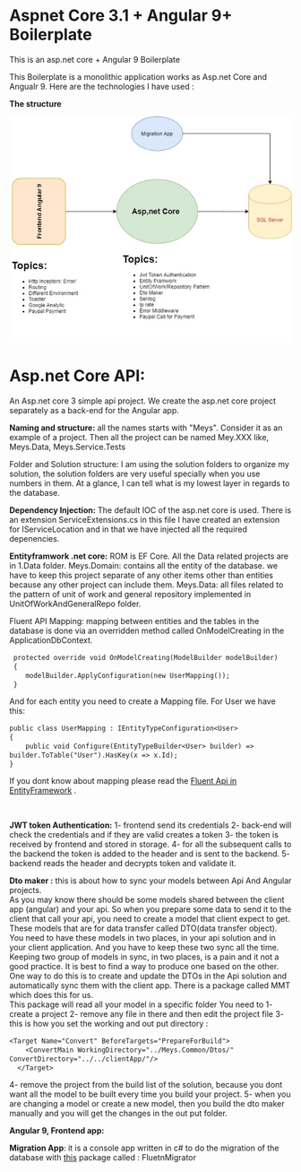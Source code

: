 # Aspnet Core 3.1 + Angular 9+ Boilerplate
This is an asp.net core + Angular 9 Boilerplate 


This Boilerplate is a monolithic application works as Asp.net Core and Angualr 9. Here are the technologies I have used : 


**The structure** 

![General View](diagram.jpg)

# **Asp.net Core API:**

An Asp.net core 3 simple api project. We create the asp.net core project separately as a back-end for the Angular app. 

**Naming and structure:** 
all the names starts with "Meys". Consider it as an example of a project. Then all the project can be named Mey.XXX like, 	Meys.Data, Meys.Service.Tests

Folder and Solution structure: 
I am using the solution folders to organize my solution, the solution folders are very useful specially when you use numbers in them. At a glance, I can tell what is my lowest layer in regards to the database. 



**Dependency Injection:** 
The default IOC of the asp.net core is used. There is an extension ServiceExtensions.cs in this file I have created an extension for IServiceLocation and in that we have injected all the required depenencies. 

**Entityframwork .net core:** 
ROM is EF Core. All the Data related projects are in 1.Data folder. 
Meys.Domain: contains all the entity of the database. we have to keep this project separate of any other items other than entities because any other project can include them. 
Meys.Data: all files related to the pattern of unit of work and general repository implemented in UnitOfWorkAndGeneralRepo folder. 

Fluent API Mapping: mapping between entities and the tables in the database is done via an overridden  method called OnModelCreating in the ApplicationDbContext. 

     protected override void OnModelCreating(ModelBuilder modelBuilder)
     {
	    modelBuilder.ApplyConfiguration(new UserMapping()); 
     }
And for each entity you need to create a Mapping file. For User we have this: 

    public class UserMapping : IEntityTypeConfiguration<User>
    {
        public void Configure(EntityTypeBuilder<User> builder) => builder.ToTable("User").HasKey(x => x.Id);        
    }

If you dont know about mapping please read the [Fluent Api in EntityFramework](https://www.entityframeworktutorial.net/efcore/fluent-api-in-entity-framework-core.aspx) . 

<br>

**JWT token Authentication:** 
1- frontend send its credentials 
2- back-end will check the credentials and if they are valid creates a token
3- the token is received by frontend and stored in storage. 
4- for all the subsequent calls to the backend the token is added to the header and is sent to the backend. 
5- backend reads the header and decrypts  token and validate it. 


**Dto maker :**
this is about how to sync  your models between Api  And Angular projects.  
As you may know there should be some models shared between the client app (angular) and your api. So when you prepare some data to send it to the client that call your api, you need to create a model that client expect to get. These models that are for data transfer called DTO(data transfer object). 
You need to have these models in two places, in your api solution and in your client application. And you have to keep these two sync all the time. Keeping two group of models in sync, in two places, is a pain and it not a good practice. It is best to find a way to produce one based on the other. One way to do this is to create and update the DTOs in the Api solution and automatically sync them with the client app. There is a package called MMT which does this for us.  
This package will read all your model in a specific folder 
You need to 
1- create a project 
2- remove any file in there and then edit the project file 
3- this is how you set the working and out put directory : 

    <Target Name="Convert" BeforeTargets="PrepareForBuild">
        <ConvertMain WorkingDirectory="../Meys.Common/Dtos/" ConvertDirectory="../../clientApp/"/>
      </Target>
4- remove the project from the build list of the solution, because you dont want all the model to be built every time you build your project. 
5- when you are changing a model or create a new model, then you build the dto maker manually and you will get the changes in the out put folder. 



**Angular 9,  Frontend app:**


**Migration App**: 
it is a console app written in c# to do the migration of the database with [this](https://fluentmigrator.github.io/articles/intro.html) package called : FluetnMigrator




